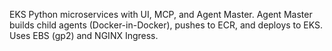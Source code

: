 EKS Python microservices with UI, MCP, and Agent Master. Agent Master builds child agents (Docker-in-Docker), pushes to ECR, and deploys to EKS. Uses EBS (gp2) and NGINX Ingress.
